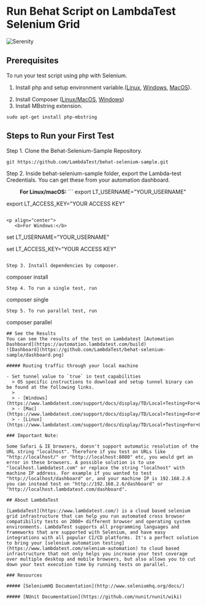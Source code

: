 # Run Behat Script on LambdaTest Selenium Grid

![Serenity](https://www.lambdatest.com/resources/images/meta/behat-automation.png)

## Prerequisites

To run your test script using php with Selenium.

1. Install php and setup environment variable.([Linux](https://www.php.net/manual/en/install.unix.debian.php), [Windows](https://www.php.net/downloads.php), [MacOS](https://www.php.net/manual/en/install.macosx.php)).

2) Install Composer ([Linux/MacOS](https://getcomposer.org/doc/00-intro.md#installation-linux-unix-macos), [Windows](https://getcomposer.org/doc/00-intro.md#installation-windows))
3) Install MBstring extension.

```
sudo apt-get install php-mbstring
```

## Steps to Run your First Test

Step 1. Clone the Behat-Selenium-Sample Repository.

```
git https://github.com/LambdaTest/behat-selenium-sample.git
```

Step 2. Inside behat-selenium-sample folder, export the Lambda-test Credentials. You can get these from your automation dashboard.

<p align="center">
   <b>For Linux/macOS:</b>
```
export LT_USERNAME="YOUR_USERNAME"
   
export LT_ACCESS_KEY="YOUR ACCESS KEY"
```
   
<p align="center">
   <b>For Windows:</b>
```
set LT_USERNAME="YOUR_USERNAME"
   
set LT_ACCESS_KEY="YOUR ACCESS KEY"
```
   
Step 3. Install dependencies by composer.
```
composer install 
```
Step 4. To run a single test, run
``` 
composer single
```
Step 5. To run parallel test, run
```
composer parallel
```
## See the Results
You can see the results of the test on Lambdatest [Automation Dashboard](https://automation.lambdatest.com/build)
![Dashboard](https://github.com/LambdaTest/behat-selenium-sample/dashboard.png)

##### Routing traffic through your local machine

- Set tunnel value to `true` in test capabilities
  > OS specific instructions to download and setup tunnel binary can be found at the following links.
  >
  > - [Windows](https://www.lambdatest.com/support/docs/display/TD/Local+Testing+For+Windows)
  > - [Mac](https://www.lambdatest.com/support/docs/display/TD/Local+Testing+For+MacOS)
  > - [Linux](https://www.lambdatest.com/support/docs/display/TD/Local+Testing+For+Linux)

### Important Note:

Some Safari & IE browsers, doesn't support automatic resolution of the URL string "localhost". Therefore if you test on URLs like "http://localhost/" or "http://localhost:8080" etc, you would get an error in these browsers. A possible solution is to use "localhost.lambdatest.com" or replace the string "localhost" with machine IP address. For example if you wanted to test "http://localhost/dashboard" or, and your machine IP is 192.168.2.6 you can instead test on "http://192.168.2.6/dashboard" or "http://localhost.lambdatest.com/dashboard".

## About LambdaTest

[LambdaTest](https://www.lambdatest.com/) is a cloud based selenium grid infrastructure that can help you run automated cross browser compatibility tests on 2000+ different browser and operating system environments. LambdaTest supports all programming languages and frameworks that are supported with Selenium, and have easy integrations with all popular CI/CD platforms. It's a perfect solution to bring your [selenium automation testing](https://www.lambdatest.com/selenium-automation) to cloud based infrastructure that not only helps you increase your test coverage over multiple desktop and mobile browsers, but also allows you to cut down your test execution time by running tests on parallel.

### Resources

##### [SeleniumHQ Documentation](http://www.seleniumhq.org/docs/)

##### [NUnit Documentation](https://github.com/nunit/nunit/wiki)
